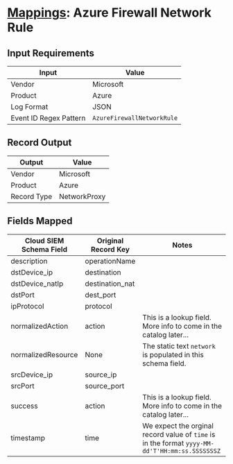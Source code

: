 # [Mappings](README.md): Azure Firewall Network Rule

## Input Requirements

|Input|Value|
|-----|-----|
|Vendor|Microsoft|
|Product|Azure|
|Log Format|JSON|
|Event ID Regex Pattern|`AzureFirewallNetworkRule`|

## Record Output

|Output|Value|
|------|-----|
|Vendor|Microsoft|
|Product|Azure|
|Record Type|NetworkProxy|

## Fields Mapped

|Cloud SIEM Schema Field|Original Record Key|Notes|
|-----------------------|-------------------|-----|
|description|operationName||
|dstDevice_ip|destination||
|dstDevice_natIp|destination_nat||
|dstPort|dest_port||
|ipProtocol|protocol||
|normalizedAction|action|This is a lookup field. More info to come in the catalog later...|
|normalizedResource|None|The static text `network` is populated in this schema field.|
|srcDevice_ip|source_ip||
|srcPort|source_port||
|success|action|This is a lookup field. More info to come in the catalog later...|
|timestamp|time|We expect the orginal record value of `time` is in the format `yyyy-MM-dd'T'HH:mm:ss.SSSSSSSZ`|

